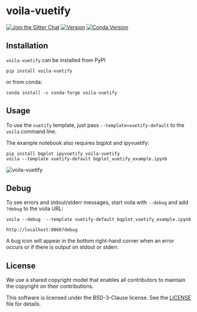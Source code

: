# voila-vuetify

[![Join the Gitter Chat](https://badges.gitter.im/Join%20Chat.svg)](https://gitter.im/QuantStack/Lobby?utm_source=badge&utm_medium=badge&utm_campaign=pr-badge&utm_content=badge)
[![Version](https://img.shields.io/pypi/v/voila-vuetify.svg)](https://pypi.python.org/project/voila-vuetify)
[![Conda Version](https://img.shields.io/conda/vn/conda-forge/voila-vuetify.svg)](https://anaconda.org/conda-forge/voila-vuetify)

## Installation

`voila-vuetify` can be installed from PyPI

```
pip install voila-vuetify
```

or from conda:

```
conda install -c conda-forge voila-vuetify
```

## Usage

To use the `vuetify` template, just pass `--template=vuetify-default` to the `voila` command line.

The example notebook also requires bqplot and ipyvuetify:

```
pip install bqplot ipyvuetify voila-vuetify
voila --template vuetify-default bqplot_vuetify_example.ipynb
```

![voila-vuetify](https://user-images.githubusercontent.com/46192475/59274938-9c144f00-8c5b-11e9-961e-c33854b6e50a.gif)

## Debug

To see errors and stdout/stderr messages, start voila with `--debug` and add `?debug` to the voila URL:
```
voila --debug  --template vuetify-default bqplot_vuetify_example.ipynb

http://localhost:8866?debug
```

A bug icon will appear in the bottom right-hand corner when an error occurs or if there is output on stdout or stderr.

## License

We use a shared copyright model that enables all contributors to maintain the
copyright on their contributions.

This software is licensed under the BSD-3-Clause license. See the
[LICENSE](LICENSE) file for details.
